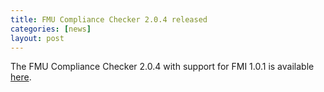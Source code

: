 ```yaml
---
title: FMU Compliance Checker 2.0.4 released
categories: [news]
layout: post
---
```


The FMU Compliance Checker 2.0.4 with support for FMI 1.0.1 is available [here](https://trac.fmi-standard.org/browser/branches/public/Test_FMUs/Compliance-Checker?order=date&desc=1).
